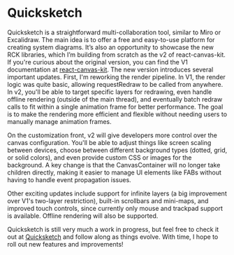 # Quicksketch

Quicksketch is a straightforward multi-collaboration tool, similar to Miro or Excalidraw. The main idea is to offer a free and easy-to-use platform for creating system diagrams. It’s also an opportunity to showcase the new RCK libraries, which I’m building from scratch as the v2 of react-canvas-kit.
If you're curious about the original version, you can find the V1 documentation at [react-canvas-kit](https://reactcanvaskit.com). The new version introduces several important updates. First, I'm reworking the render pipeline. In V1, the render logic was quite basic, allowing requestRedraw to be called from anywhere. In v2, you'll be able to target specific layers for redrawing, even handle offline rendering (outside of the main thread), and eventually batch redraw calls to fit within a single animation frame for better performance. The goal is to make the rendering more efficient and flexible without needing users to manually manage animation frames.

On the customization front, v2 will give developers more control over the canvas configuration. You'll be able to adjust things like screen scaling between devices, choose between different background types (dotted, grid, or solid colors), and even provide custom CSS or images for the background. A key change is that the CanvasContainer will no longer take children directly, making it easier to manage UI elements like FABs without having to handle event propagation issues.

Other exciting updates include support for infinite layers (a big improvement over V1's two-layer restriction), built-in scrollbars and mini-maps, and improved touch controls, since currently only mouse and trackpad support is available. Offline rendering will also be supported.

Quicksketch is still very much a work in progress, but feel free to check it out at [Quicksketch](https://quicksketch.io) and follow along as things evolve. With time, I hope to roll out new features and improvements!
